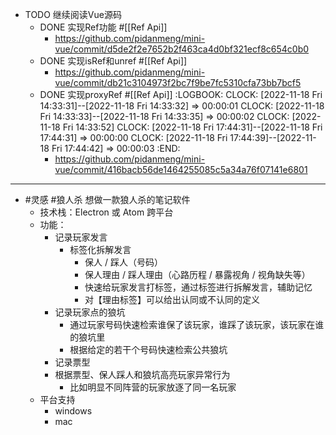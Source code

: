 - TODO 继续阅读Vue源码
	- DONE 实现Ref功能 #[[Ref Api]]
		- https://github.com/pidanmeng/mini-vue/commit/d5de2f2e7652b2f463ca4d0bf321ecf8c654c0b0
	- DONE 实现isRef和unref #[[Ref Api]]
		- https://github.com/pidanmeng/mini-vue/commit/db21c3104973f2bc7f9be7fc5310cfa73bb7bcf5
	- DONE 实现proxyRef #[[Ref Api]]
	  :LOGBOOK:
	  CLOCK: [2022-11-18 Fri 14:33:31]--[2022-11-18 Fri 14:33:32] =>  00:00:01
	  CLOCK: [2022-11-18 Fri 14:33:33]--[2022-11-18 Fri 14:33:35] =>  00:00:02
	  CLOCK: [2022-11-18 Fri 14:33:52]
	  CLOCK: [2022-11-18 Fri 17:44:31]--[2022-11-18 Fri 17:44:31] =>  00:00:00
	  CLOCK: [2022-11-18 Fri 17:44:39]--[2022-11-18 Fri 17:44:42] =>  00:00:03
	  :END:
		- https://github.com/pidanmeng/mini-vue/commit/416bacb56de1464255085c5a34a76f07141e6801
- ---
- #灵感 #狼人杀 想做一款狼人杀的笔记软件
	- 技术栈：Electron 或 Atom 跨平台
	- 功能：
		- 记录玩家发言
			- 标签化拆解发言
				- 保人 / 踩人（号码）
				- 保人理由 / 踩人理由（心路历程 / 暴露视角 / 视角缺失等）
				- 快速给玩家发言打标签，通过标签进行拆解发言，辅助记忆
				- 对【理由标签】可以给出认同或不认同的定义
		- 记录玩家点的狼坑
			- 通过玩家号码快速检索谁保了该玩家，谁踩了该玩家，该玩家在谁的狼坑里
			- 根据给定的若干个号码快速检索公共狼坑
		- 记录票型
		- 根据票型、保人踩人和狼坑高亮玩家异常行为
			- 比如明显不同阵营的玩家放逐了同一名玩家
	- 平台支持
		- windows
		- mac